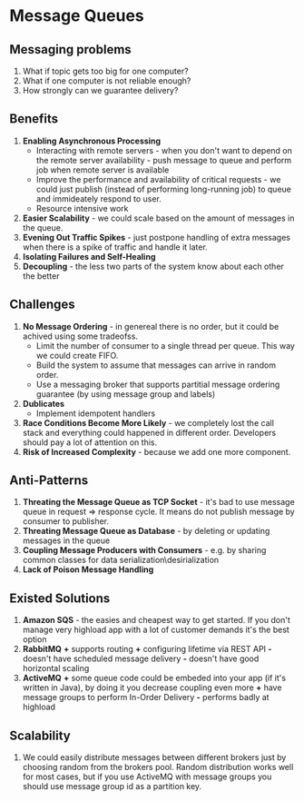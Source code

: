 # Message Queues

## Messaging problems
1. What if topic gets too big for one computer?
1. What if one computer is not reliable enough?
1. How strongly can we guarantee delivery?

## Benefits
1. **Enabling Asynchronous Processing**
    * Interacting with remote servers - when you don't want to depend on the remote server availability - push message to queue and perform job when remote server is available
    * Improve the performance and availability of critical requests - we could just publish (instead of performing long-running job) to queue and immideately respond to user.
    * Resource intensive work
1. **Easier Scalability** - we could scale based on the amount of messages in the queue.
1. **Evening Out Traffic Spikes** - just postpone handling of extra messages when there is a spike of traffic and handle it later.
1. **Isolating Failures and Self-Healing**
1. **Decoupling** - the less two parts of the system know about each other the better

## Challenges
1. **No Message Ordering** - in genereal there is no order, but it could be achived using some tradeofss.
    * Limit the number of consumer to a single thread per queue. This way we could create FIFO.
    * Build the system to assume that messages can arrive in random order.
    * Use a messaging broker that supports partitial message ordering guarantee (by using message group and labels)
1. **Dublicates**
    * Implement idempotent handlers
1. **Race Conditions Become More Likely** - we completely lost the call stack and everything could happened in different order. Developers should pay a lot of attention on this.
1. **Risk of Increased Complexity** - because we add one more component.

## Anti-Patterns
1. **Threating the Message Queue as TCP Socket** - it's bad to use message queue in request => response cycle. It means do not publish message by consumer to publisher.
1. **Threating Message Queue as Database** - by deleting or updating messages in the queue
1. **Coupling Message Producers with Consumers** - e.g. by sharing common classes for data serialization\desirialization
1. **Lack of Poison Message Handling**

## Existed Solutions
1. **Amazon SQS** - the easies and cheapest way to get started. If you don't manage very highload app with a lot of customer demands it's the best option
1. **RabbitMQ**
    **+** supports routing
    **+** configuring lifetime via REST API
    **-** doesn't have scheduled message delivery
    **-** doesn't have good horizontal scaling
1. **ActiveMQ**
    **+** some queue code could be embeded into your app (if it's written in Java), by doing it you decrease coupling even more
    **+** have message groups to perform In-Order Delivery
    **-** performs badly at highload

## Scalability
1. We could easily distribute messages between different brokers just by choosing random from the brokers pool. Random distribution works well for most cases, but if you use ActiveMQ with message groups you should use message group id as a partition key.
